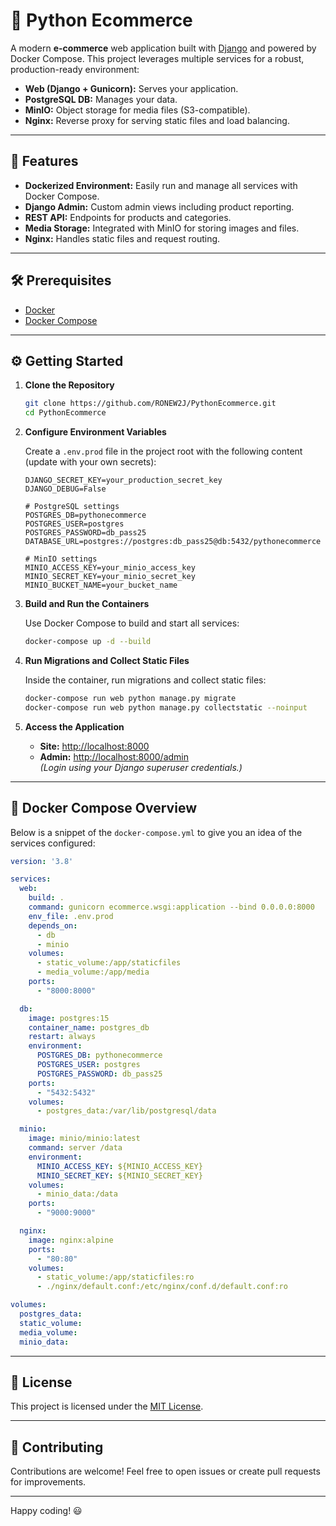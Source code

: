 # 🛒 Python Ecommerce

A modern **e-commerce** web application built with [Django](https://www.djangoproject.com/) and powered by Docker Compose. This project leverages multiple services for a robust, production-ready environment:

- **Web (Django + Gunicorn):** Serves your application.
- **PostgreSQL DB:** Manages your data.
- **MinIO:** Object storage for media files (S3-compatible).
- **Nginx:** Reverse proxy for serving static files and load balancing.

---

## 🚀 Features

- **Dockerized Environment:** Easily run and manage all services with Docker Compose.
- **Django Admin:** Custom admin views including product reporting.
- **REST API:** Endpoints for products and categories.
- **Media Storage:** Integrated with MinIO for storing images and files.
- **Nginx:** Handles static files and request routing.

---

## 🛠️ Prerequisites

- [Docker](https://docs.docker.com/get-docker/)
- [Docker Compose](https://docs.docker.com/compose/install/)

---

## ⚙️ Getting Started

1. **Clone the Repository**

   ```bash
   git clone https://github.com/RONEW2J/PythonEcommerce.git
   cd PythonEcommerce
   ```

2. **Configure Environment Variables**

   Create a `.env.prod` file in the project root with the following content (update with your own secrets):

   ```dotenv
   DJANGO_SECRET_KEY=your_production_secret_key
   DJANGO_DEBUG=False

   # PostgreSQL settings
   POSTGRES_DB=pythonecommerce
   POSTGRES_USER=postgres
   POSTGRES_PASSWORD=db_pass25
   DATABASE_URL=postgres://postgres:db_pass25@db:5432/pythonecommerce

   # MinIO settings
   MINIO_ACCESS_KEY=your_minio_access_key
   MINIO_SECRET_KEY=your_minio_secret_key
   MINIO_BUCKET_NAME=your_bucket_name
   ```

3. **Build and Run the Containers**

   Use Docker Compose to build and start all services:

   ```bash
   docker-compose up -d --build
   ```

4. **Run Migrations and Collect Static Files**

   Inside the container, run migrations and collect static files:

   ```bash
   docker-compose run web python manage.py migrate
   docker-compose run web python manage.py collectstatic --noinput
   ```

5. **Access the Application**

   - **Site:** [http://localhost:8000](http://localhost:8000)
   - **Admin:** [http://localhost:8000/admin](http://localhost:8000/admin)  
     *(Login using your Django superuser credentials.)*

---

## 📝 Docker Compose Overview

Below is a snippet of the `docker-compose.yml` to give you an idea of the services configured:

```yaml
version: '3.8'

services:
  web:
    build: .
    command: gunicorn ecommerce.wsgi:application --bind 0.0.0.0:8000
    env_file: .env.prod
    depends_on:
      - db
      - minio
    volumes:
      - static_volume:/app/staticfiles
      - media_volume:/app/media
    ports:
      - "8000:8000"

  db:
    image: postgres:15
    container_name: postgres_db
    restart: always
    environment:
      POSTGRES_DB: pythonecommerce
      POSTGRES_USER: postgres
      POSTGRES_PASSWORD: db_pass25
    ports:
      - "5432:5432"
    volumes:
      - postgres_data:/var/lib/postgresql/data

  minio:
    image: minio/minio:latest
    command: server /data
    environment:
      MINIO_ACCESS_KEY: ${MINIO_ACCESS_KEY}
      MINIO_SECRET_KEY: ${MINIO_SECRET_KEY}
    volumes:
      - minio_data:/data
    ports:
      - "9000:9000"

  nginx:
    image: nginx:alpine
    ports:
      - "80:80"
    volumes:
      - static_volume:/app/staticfiles:ro
      - ./nginx/default.conf:/etc/nginx/conf.d/default.conf:ro

volumes:
  postgres_data:
  static_volume:
  media_volume:
  minio_data:
```

---

## 📄 License

This project is licensed under the [MIT License](LICENSE).

---

## 🤝 Contributing

Contributions are welcome! Feel free to open issues or create pull requests for improvements.

---

Happy coding! 😃
